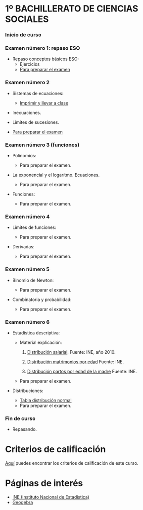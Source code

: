 # 1º BACHILLERATO DE CIENCIAS SOCIALES

### Inicio de curso

### Examen número 1: repaso ESO
* Repaso conceptos básicos ESO:
  + Ejercicios
  + [Para preparar el examen](bs1_examen01_pe.pdf)

### Examen número 2
* Sistemas de ecuaciones:
  + [Imprimir y llevar a clase](bs1_ecuaciones_tc.pdf)

* Inecuaciones.
* Límites de sucesiones.

* [Para preparar el examen](bs1_examen02_pe.pdf)

### Examen número 3 (funciones)

* Polinomios:
  + Para preparar el examen.

* La exponencial y el logarítmo. Ecuaciones.
  + Para preparar el examen.

* Funciones:
  + Para preparar el examen.


### Examen número 4
* Límites de funciones:
  + Para preparar el examen.

* Derivadas:
  + Para preparar el examen.


### Examen número 5
* Binomio de Newton:
  + Para preparar el examen.

* Combinatoria y probabilidad:
  + Para preparar el examen.


### Examen número 6
* Estadística descriptiva:
  + Material explicación:
    1. [Distribución salarial](distribucion_salarial.png).
       Fuente: INE, año 2010.

    2. [Distribución matrimonios por edad](distribucion_edad_matrimonios.png)
       Fuente: INE.

    3. [Distribución partos por edad de la madre](distribucion_edad_partos.png)
       Fuente: INE.

  + Para preparar el examen.

* Distribuciones:
  + [Tabla distribución normal](tabla_normal.png)
  + Para preparar el examen.


### Fin de curso
* Repasando.

# Criterios de calificación
[Aquí](../criterios/criterios_calificacion.pdf) puedes encontrar los criterios
de calificación de este curso. 

# Páginas de interés

* [INE (Instituto Nacional de Estadística)](https://www.ine.es)
* [Geogebra](https://www.geogebra.org/classic)

